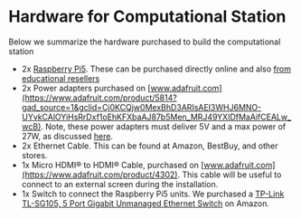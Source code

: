 # Hardware for Computational Station

Below we summarize the hardware purchased to build the computational station

- 2x [Raspberry Pi5](https://www.raspberrypi.com/products/raspberry-pi-5). These can be purchased directly online and also [from educational resellers](https://www.raspberrypi.com/products/raspberry-pi-5/?resellerType=education) 
- 2x Power adapters purchased on [www.adafruit.com](https://www.adafruit.com/product/5814?gad_source=1&gclid=Cj0KCQjw0MexBhD3ARIsAEI3WHJ6MNO-UYvkCAlOYiHsRrDxf1oEhKFXbaAJ87b5Men_MRJ49YXIDfMaAifCEALw_wcB). Note, these power adapters must deliver 5V and a max power of 27W, as discussed [here](https://www.raspberrypi.com/documentation/computers/getting-started.html#power-supply). 
- 2x Ethernet Cable. This can be found at Amazon, BestBuy, and other stores.
- 1x Micro HDMI® to HDMI® Cable, purchased on [www.adafruit.com](https://www.adafruit.com/product/4302). This cable will be useful to connect to an external screen during the installation.
- 1x Switch to connect the Raspberry Pi5 units. We purchased a [TP-Link TL-SG105, 5 Port Gigabit Unmanaged Ethernet Switch](https://www.amazon.com/Ethernet-Splitter-Optimization-Unmanaged-TL-SG105/dp/B00A128S24/ref=asc_df_B00A128S24/?tag=hyprod-20&linkCode=df0&hvadid=693669741065&hvpos=&hvnetw=g&hvrand=7344209882281422147&hvpone=&hvptwo=&hvqmt=&hvdev=c&hvdvcmdl=&hvlocint=&hvlocphy=9027579&hvtargid=pla-387998000581&mcid=9101e0cff9863ad59c3695e9c2a7d104&gad_source=1&gclid=Cj0KCQjw0MexBhD3ARIsAEI3WHK7AyvPvXuRwF1l6YB6FWodUqFjTyDJbIP8x0p_BU3nX_1m-wPzUGgaAt4uEALw_wcB&th=1) on Amazon. 
